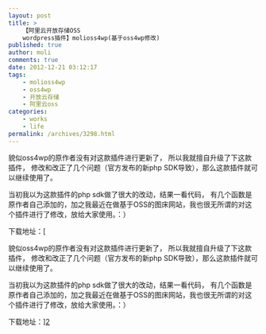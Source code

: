 ```yaml
---
layout: post
title: >
    【阿里云开放存储OSS
    wordpress插件】molioss4wp(基于oss4wp修改)
published: true
author: moli
comments: true
date: 2012-12-21 03:12:17
tags:
    - molioss4wp
    - oss4wp
    - 开放云存储
    - 阿里云oss
categories:
    - works
    - life
permalink: /archives/3298.html
---
```

[][1]

貌似oss4wp的原作者没有对这款插件进行更新了， 所以我就擅自升级了下这款插件， 修改和改正了几个问题（官方发布的新php SDK导致），那么这款插件就可以继续使用了。

当初我以为这款插件的php sdk做了很大的改动，结果一看代码， 有几个函数是 原作者自己添加的，加之我最近在做基于OSS的图床网站，我也很无所谓的对这个插件进行了修改，放给大家使用。：）

下载地址：[[][1]

貌似oss4wp的原作者没有对这款插件进行更新了， 所以我就擅自升级了下这款插件， 修改和改正了几个问题（官方发布的新php SDK导致），那么这款插件就可以继续使用了。

当初我以为这款插件的php sdk做了很大的改动，结果一看代码， 有几个函数是 原作者自己添加的，加之我最近在做基于OSS的图床网站，我也很无所谓的对这个插件进行了修改，放给大家使用。：）

下载地址：][2] 

&nbsp;

 [1]: http://huoxr.com/wp-content/uploads/2012/12/oss_for_wp_background.gif
 [2]: http://img.huoxr.com/huoxr/oss4wp.zip